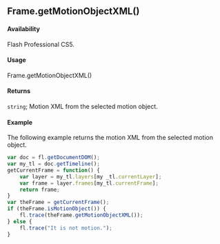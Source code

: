 ## Frame.getMotionObjectXML()

#### Availability

Flash Professional CS5.

#### Usage

Frame.getMotionObjectXML()

#### Returns

`string`; Motion XML from the selected motion object.

#### Example

The following example returns the motion XML from the selected motion object.

```javascript
var doc = fl.getDocumentDOM();
var my_tl = doc.getTimeline();
getCurrentFrame = function() {
    var layer = my_tl.layers[my _tl.currentLayer];
    var frame = layer.frames[my_tl.currentFrame];
    return frame;
}
var theFrame = getCurrentFrame();
if (theFrame.isMotionObject()) {
    fl.trace(theFrame.getMotionObjectXML());
} else {
    fl.trace("It is not motion.");
}
```

